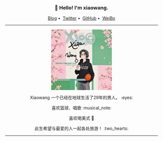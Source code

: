 
<h3 align="center">👋 Hello! I'm xiaowang.</h3>

<p align="center">
<a href="http://960302.xyz">Blog</a>&nbsp;•&nbsp;
<a href="https://twitter.com/PsilyZe">Twitter</a>&nbsp;•&nbsp;
<a href="https://github.com/psily">GitHub</a>&nbsp;•&nbsp;
<a href="https://weibo.com/u/2049263493">WeiBo</a>
</p>

---

  <p align="center">  <img src="https://github.com/xiaowang96-github/xiaowang96-github/blob/ef5fcf57134584e227dd1d561eb2e0dbb79e8134/me.jpg" alt="ss" width="200" height="200" align="center" style ="border-raduis:10px;" />  </p>



 <p align="center"> Xiaowang 一个已经在地球生活了29年的男人。 :eyes: </p>

 <p align="center"> 喜欢篮球、唱歌  :musical_note: </p>

 <p align="center"> 喜欢喝美式 🥤 </p>
 
 <p align="center"> 此生希望与最爱的人一起各处旅游！ :two_hearts: </p>



---
